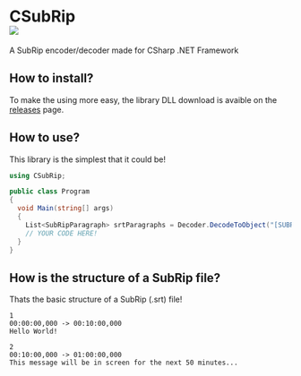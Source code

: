 # CSubRip<br><a href="https://github.com/Nuggew/CSubRip/releases"><img src="https://img.shields.io/badge/build-passing-brightgreen"></img></a>
A SubRip encoder/decoder made for CSharp .NET Framework

## How to install?
To make the using more easy, the library DLL download is avaible on the [releases](https://github.com/Nuggew/CSubRip/releases) page.

## How to use?
This library is the simplest that it could be!
```c#
using CSubRip;

public class Program
{
  void Main(string[] args)
  {
    List<SubRipParagraph> srtParagraphs = Decoder.DecodeToObject("[SUBRIP STRING HERE]");
    // YOUR CODE HERE!
  }
}
```

## How is the structure of a SubRip file?
Thats the basic structure of a SubRip (.srt) file!
```srt
1
00:00:00,000 -> 00:10:00,000
Hello World!

2
00:10:00,000 -> 01:00:00,000
This message will be in screen for the next 50 minutes...
```
